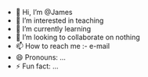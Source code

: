 - 👋 Hi, I’m @James
- 👀 I’m interested in teaching
- 🌱 I’m currently learning 
- 💞️ I’m looking to collaborate on nothing 
- 📫 How to reach me :- e-mail 
- 😄 Pronouns: ...
- ⚡ Fun fact: ...

<!---
James083/James083 is a ✨ special ✨ repository because its `README.md` (this file) appears on your GitHub profile.
You can click the Preview link to take a look at your changes.
--->
